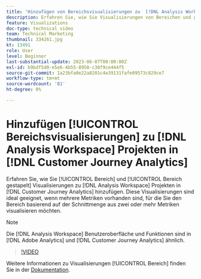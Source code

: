 ```yaml
---
title: 'Hinzufügen von Bereichsvisualisierungen zu  [!DNL Analysis Workspace] '
description: Erfahren Sie, wie Sie Visualisierungen von Bereichen und gestapelten Bereichen zu  [!DNL Analysis Workspace]  in  [!DNL Customer Journey Analytics].
feature: Visualizations
doc-type: technical video
team: Technical Marketing
thumbnail: 334261.jpg
kt: 13491
role: User
level: Beginner
last-substantial-update: 2023-06-07T00:00:00Z
exl-id: b9bdf5d0-e5e6-4b55-8958-c38f9ce444f5
source-git-commit: 1a23bfa0e22a8201c4e39131fafe09573c829ce7
workflow-type: tm+mt
source-wordcount: '81'
ht-degree: 0%

---
```


# Hinzufügen [!UICONTROL Bereichsvisualisierungen] zu [!DNL Analysis Workspace] Projekten in [!DNL Customer Journey Analytics]

Erfahren Sie, wie Sie [!UICONTROL Bereich] und [!UICONTROL Bereich gestapelt] Visualisierungen zu [!DNL Analysis Workspace] Projekten in [!DNL Customer Journey Analytics] hinzufügen. Diese Visualisierungen sind ideal geeignet, wenn mehrere Metriken vorhanden sind, für die Sie den Bereich basierend auf der Schnittmenge aus zwei oder mehr Metriken visualisieren möchten.

>[!NOTE]
>
>Die [!DNL Analysis Workspace] Benutzeroberfläche und Funktionen sind in [!DNL Adobe Analytics] und [!DNL Customer Journey Analytics] ähnlich.

>[!VIDEO](https://video.tv.adobe.com/v/334261/?quality=12&learn=on)

Weitere Informationen zu Visualisierungen [!UICONTROL Bereich] finden Sie in der [Dokumentation](https://experienceleague.adobe.com/docs/analytics-platform/using/cja-workspace/visualizations/area.html).
